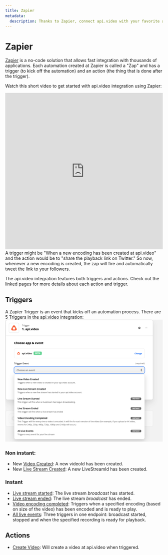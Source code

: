 ```yaml
---
title: Zapier
metadata:
  description: Thanks to Zapier, connect api.video with your favorite apps to trigger events when a video or a live stream is uploaded or edited.
---
```


# Zapier

[Zapier](https://zapier.com) is a no-code solution that allows fast integration with thousands of applications. Each automation created at Zapier is called a "Zap" and has a trigger (to kick off the automation) and an action (the thing that is done after the trigger). 

Watch this short video to get started with api.video integration using Zapier:

<iframe src="https://embed.api.video/vod/vi19sDyBdzOFcmiS1ZuMPJkr" type="text/html" width="100%" height="500" frameborder="0" scrolling="no" allowfullscreen="true"></iframe>


<Callout pad="2" type="info">
A trigger might be "When a new encoding has been created at api.video" and the action would be to "share the playback link on Twitter." So now, whenever a new encoding is created, the zap will fire and automatically tweet the link to your followers.
</Callout>

The api.video integration features both triggers and actions. Check out the linked pages for more details about each action and trigger.

## Triggers

A Zapier Trigger is an event that kicks off an automation process. There are 5 Triggers in the api.video integration:
![Choosing a trigger event](/_assets/Zapier_1.png)

### Non instant:

- New [Video Created](/sdks/nocode/video-created): A new videoId has been created.
- New [Live Stream Created](/sdks/nocode/live-stream-created): A new LiveStreamId has been created.

### Instant

- [Live stream started](/sdks/nocode/live-stream-started): The live stream _broadcast_ has started.
- [Live stream ended](/sdks/nocode/live-stream-ended): The live stream _broadcast_ has ended.
- [Video encoding completed](/sdks/nocode/video-encoding-completed): Triggers when a specified encoding (based on size of the video) has been encoded and is ready to play.
- [All live events](/sdks/nocode/all-live-events): Three triggers in one endpoint: broadcast started, stopped and when the specified recording is ready for playback.

## Actions

- [Create Video](/sdks/nocode/create-video): Will create a video at api.video when triggered.
